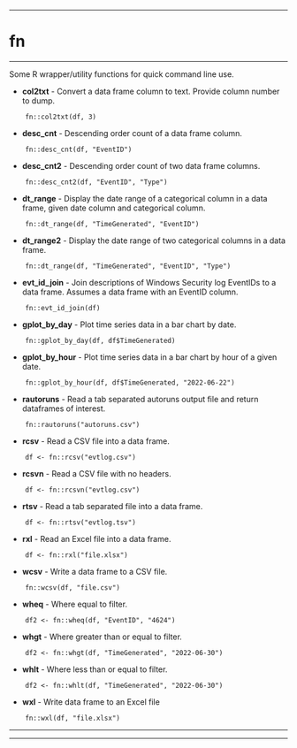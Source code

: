 
***

# fn

***

Some R wrapper/utility functions for quick command line use.

* **col2txt** - Convert a data frame column to text.  Provide column number to dump.

```
    fn::col2txt(df, 3)
```

* **desc_cnt** - Descending order count of a data frame column.

```
    fn::desc_cnt(df, "EventID")
```

* **desc_cnt2** - Descending order count of two data frame columns.

```
    fn::desc_cnt2(df, "EventID", "Type")
```

* **dt_range** - Display the date range of a categorical column in a data frame, given date column and categorical column.

```
    fn::dt_range(df, "TimeGenerated", "EventID")
```

* **dt_range2** - Display the date range of two categorical columns in a data frame.

```
    fn::dt_range(df, "TimeGenerated", "EventID", "Type")
```

* **evt_id_join** - Join descriptions of Windows Security log EventIDs to a data frame.  Assumes a data frame with an EventID column.

```
    fn::evt_id_join(df)
```

* **gplot_by_day** - Plot time series data in a bar chart by date.

```
    fn::gplot_by_day(df, df$TimeGenerated)    
```

* **gplot_by_hour** - Plot time series data in a bar chart by hour of a given date.

```
    fn::gplot_by_hour(df, df$TimeGenerated, "2022-06-22")
```

* **rautoruns** - Read a tab separated autoruns output file and return dataframes of interest.  

```
    fn::rautoruns("autoruns.csv")
```

* **rcsv** - Read a CSV file into a data frame.  

```
    df <- fn::rcsv("evtlog.csv")
```

* **rcsvn** - Read a CSV file with no headers.  

```
    df <- fn::rcsvn("evtlog.csv")
```

* **rtsv** - Read a tab separated file into a data frame.  

```
    df <- fn::rtsv("evtlog.tsv")
```

* **rxl** - Read an Excel file into a data frame.

```
    df <- fn::rxl("file.xlsx")
```

* **wcsv** - Write a data frame to a CSV file.

```
    fn::wcsv(df, "file.csv")
```

* **wheq** - Where equal to filter.

```
    df2 <- fn::wheq(df, "EventID", "4624")
```

* **whgt** - Where greater than or equal to filter. 

```
    df2 <- fn::whgt(df, "TimeGenerated", "2022-06-30")
```

* **whlt** - Where less than or equal to filter.

```
    df2 <- fn::whlt(df, "TimeGenerated", "2022-06-30")
```

* **wxl** - Write data frame to an Excel file

```
    fn::wxl(df, "file.xlsx")
```


***
***

